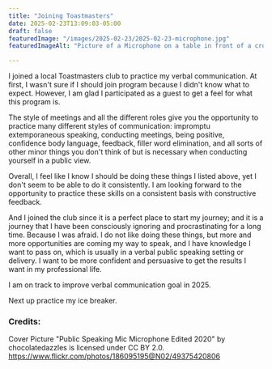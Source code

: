 ```yaml
---
title: "Joining Toastmasters"
date: 2025-02-23T13:09:03-05:00
draft: false
featuredImage: "/images/2025-02-23/2025-02-23-microphone.jpg"
featuredImageAlt: "Picture of a Microphone on a table in front of a crowd"

---
```


I joined a local Toastmasters club to practice my verbal communication. At first, I wasn't sure if I should join program because I didn't know what to expect. However, I am glad I participated as a guest to get a feel for what this program is.

The style of meetings and all the different roles give you the opportunity to practice many different styles of communication: impromptu extemporaneous speaking, conducting meetings, being positive, confidence body language, feedback, filler word elimination, and all sorts of other minor things you don't think of but is necessary when conducting yourself in a public view.

Overall, I feel like I know I should be doing these things I listed above, yet I don't seem to be able to do it consistently. I am looking forward to the opportunity to practice these skills on a consistent basis with constructive feedback.

And I joined the club since it is a perfect place to start my journey; and it is a journey that I have been consciously ignoring and procrastinating for a long time. Because I was afraid. I do not like doing these things, but more and more opportunities are coming my way to speak, and I have knowledge I want to pass on, which is usually in a verbal public speaking setting or delivery. I want to be more confident and persuasive to get the results I want in my professional life.

I am on track to improve verbal communication goal in 2025.

Next up practice my ice breaker.

### Credits:
Cover Picture
"Public Speaking Mic Microphone Edited 2020" by chocolatedazzles is licensed under CC BY 2.0.
https://www.flickr.com/photos/186095195@N02/49375420806
